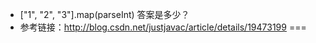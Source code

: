 - ["1", "2", "3"].map(parseInt) 答案是多少？
- 参考链接：http://blog.csdn.net/justjavac/article/details/19473199
===
